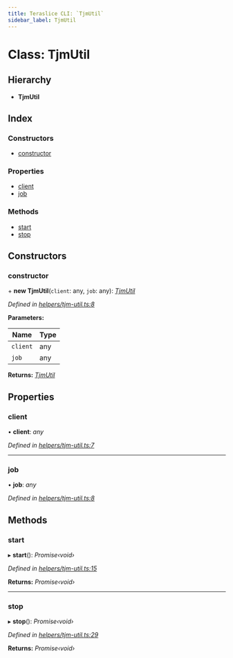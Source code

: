 ```yaml
---
title: Teraslice CLI: `TjmUtil`
sidebar_label: TjmUtil
---
```


# Class: TjmUtil

## Hierarchy

* **TjmUtil**

## Index

### Constructors

* [constructor](tjmutil.md#constructor)

### Properties

* [client](tjmutil.md#client)
* [job](tjmutil.md#job)

### Methods

* [start](tjmutil.md#start)
* [stop](tjmutil.md#stop)

## Constructors

###  constructor

\+ **new TjmUtil**(`client`: any, `job`: any): *[TjmUtil](tjmutil.md)*

*Defined in [helpers/tjm-util.ts:8](https://github.com/terascope/teraslice/blob/ddd3f0a43/packages/teraslice-cli/src/helpers/tjm-util.ts#L8)*

**Parameters:**

Name | Type |
------ | ------ |
`client` | any |
`job` | any |

**Returns:** *[TjmUtil](tjmutil.md)*

## Properties

###  client

• **client**: *any*

*Defined in [helpers/tjm-util.ts:7](https://github.com/terascope/teraslice/blob/ddd3f0a43/packages/teraslice-cli/src/helpers/tjm-util.ts#L7)*

___

###  job

• **job**: *any*

*Defined in [helpers/tjm-util.ts:8](https://github.com/terascope/teraslice/blob/ddd3f0a43/packages/teraslice-cli/src/helpers/tjm-util.ts#L8)*

## Methods

###  start

▸ **start**(): *Promise‹void›*

*Defined in [helpers/tjm-util.ts:15](https://github.com/terascope/teraslice/blob/ddd3f0a43/packages/teraslice-cli/src/helpers/tjm-util.ts#L15)*

**Returns:** *Promise‹void›*

___

###  stop

▸ **stop**(): *Promise‹void›*

*Defined in [helpers/tjm-util.ts:29](https://github.com/terascope/teraslice/blob/ddd3f0a43/packages/teraslice-cli/src/helpers/tjm-util.ts#L29)*

**Returns:** *Promise‹void›*
